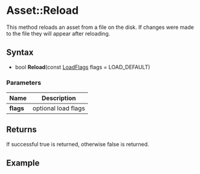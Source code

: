# Asset::Reload #
This method reloads an asset from a file on the disk. If changes were made to the file they will appear after reloading.

## Syntax ##
- bool **Reload**(const [LoadFlags]() flags = LOAD_DEFAULT)

### Parameters ###
| Name | Description |
|---|---|
| **flags** | optional load flags |

## Returns ##
If successful true is returned, otherwise false is returned.

## Example ##
```c++

```